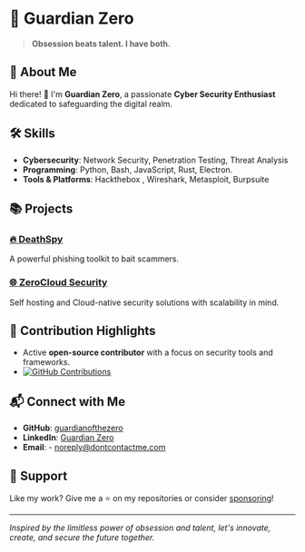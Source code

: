 # 👾 Guardian Zero

> **Obsession beats talent. I have both.**

## 🚀 About Me
Hi there! 👋 I'm **Guardian Zero**, a passionate **Cyber Security Enthusiast** dedicated to safeguarding the digital realm. 
## 🛠️ Skills
- **Cybersecurity**: Network Security, Penetration Testing, Threat Analysis
- **Programming**: Python, Bash, JavaScript, Rust, Electron. 
- **Tools & Platforms**: Hackthebox , Wireshark, Metasploit, Burpsuite

## 📚 Projects
### [🔥 DeathSpy](https://github.com/guardianofthezero/deathspy)
A powerful phishing toolkit to bait scammers.

### [🌐 ZeroCloud Security](https://github.com/zerocloudsec)
Self hosting and Cloud-native security solutions with scalability in mind.

## 🌟 Contribution Highlights
- Active **open-source contributor** with a focus on security tools and frameworks.
- [![GitHub Contributions](https://skillicons.dev/icons?i=github)](https://github.com/guardianofthezero)

## 📬 Connect with Me
- **GitHub**: [guardianofthezero](https://github.com/guardianofthezero)
- **LinkedIn**: [Guardian Zero](https://in.linkedin.com/in/guardian-zero-9a8086334)
- **Email**: - noreply@dontcontactme.com

## 🖤 Support
Like my work? Give me a ⭐ on my repositories or consider [sponsoring](#)!

---

*Inspired by the limitless power of obsession and talent, let's innovate, create, and secure the future together.*
